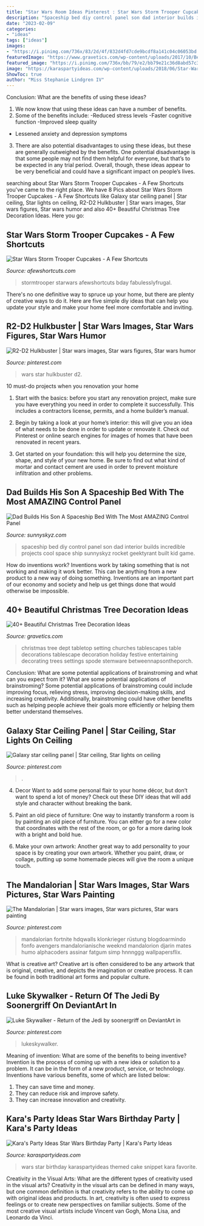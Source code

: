```yaml
---
title: "Star Wars Room Ideas Pinterest : Star Wars Storm Trooper Cupcakes"
description: "Spaceship bed diy control panel son dad interior builds incredible projects cool space ship sunnyskyz rocket geektyrant built kid game"
date: "2023-02-09"
categories:
- "ideas"
tags: ["ideas"]
images:
- "https://i.pinimg.com/736x/83/2d/4f/832d4fd7cde9bcdf8a141c04c06053bd.jpg"
featuredImage: "https://www.gravetics.com/wp-content/uploads/2017/10/Beautiful-Christmas-Tree-Decorations-Ideas.jpg"
featured_image: "https://i.pinimg.com/736x/bb/79/e2/bb79e21c36d8abd57c36f330e869522f.jpg"
image: "https://karaspartyideas.com/wp-content/uploads/2018/06/Star-Wars-Birthday-Party-via-Karas-Party-Ideas-KarasPartyIdeas.com2_.jpeg"
ShowToc: true
author: "Miss Stephanie Lindgren IV"
---
```



Conclusion: What are the benefits of using these ideas?
1. We now know that using these ideas can have a number of benefits.
2. Some of the benefits include: 
-Reduced stress levels 
-Faster cognitive function 
-Improved sleep quality 
- Lessened anxiety and depression symptoms 
3. There are also potential disadvantages to using these ideas, but these are generally outweighed by the benefits. One potential disadvantage is that some people may not find them helpful for everyone, but that’s to be expected in any trial period. Overall, though, these ideas appear to be very beneficial and could have a significant impact on people’s lives.

	

		
searching about Star Wars Storm Trooper Cupcakes - A Few Shortcuts you've came to the right place. We have 8 Pics about Star Wars Storm Trooper Cupcakes - A Few Shortcuts like Galaxy star ceiling panel | Star ceiling, Star lights on ceiling, R2-D2 Hulkbuster | Star wars images, Star wars figures, Star wars humor and also 40+ Beautiful Christmas Tree Decoration Ideas. Here you go:
		
    
## Star Wars Storm Trooper Cupcakes - A Few Shortcuts

<img loading=lazy src="https://afewshortcuts.com/wp-content/uploads/2015/09/StormTrooper-Cupcakes-1-2.jpg" onerror="this.onerror=null;this.src='https://tse3.mm.bing.net/th?id=OIP.kLPNm6Z93Bo1cY6tdIBOtAHaE8&amp;pid=15.1';" alt="Star Wars Storm Trooper Cupcakes - A Few Shortcuts">

_Source: afewshortcuts.com_

>stormtrooper starwars afewshortcuts bday fabulesslyfrugal. 

	

There's no one definitive way to spruce up your home, but there are plenty of creative ways to do it. Here are five simple diy ideas that can help you update your style and make your home feel more comfortable and inviting.

    
## R2-D2 Hulkbuster | Star Wars Images, Star Wars Figures, Star Wars Humor

<img loading=lazy src="https://i.pinimg.com/736x/f7/ae/09/f7ae093fe4370ad263118b0cdbabb3b3.jpg" onerror="this.onerror=null;this.src='https://tse3.mm.bing.net/th?id=OIP.zRng_Yi0InFivU61M0p2oQHaJ4&amp;pid=15.1';" alt="R2-D2 Hulkbuster | Star wars images, Star wars figures, Star wars humor">

_Source: pinterest.com_

>wars star hulkbuster d2. 

	

10 must-do projects when you renovation your home
1. Start with the basics: before you start any renovation project, make sure you have everything you need in order to complete it successfully. This includes a contractors license, permits, and a home builder’s manual.
2. Begin by taking a look at your home’s interior: this will give you an idea of what needs to be done in order to update or renovate it. Check out Pinterest or online search engines for images of homes that have been renovated in recent years.

3. Get started on your foundation: this will help you determine the size, shape, and style of your new home. Be sure to find out what kind of mortar and contact cement are used in order to prevent moisture infiltration and other problems.


    
## Dad Builds His Son A Spaceship Bed With The Most AMAZING Control Panel

<img loading=lazy src="https://www.sunnyskyz.com/uploads/2016/05/utmhf-spaceship-bed-4.jpg" onerror="this.onerror=null;this.src='https://tse3.mm.bing.net/th?id=OIP.uUsnQvwnxmRT2YVpTa-4PwHaJ4&amp;pid=15.1';" alt="Dad Builds His Son A Spaceship Bed With The Most AMAZING Control Panel">

_Source: sunnyskyz.com_

>spaceship bed diy control panel son dad interior builds incredible projects cool space ship sunnyskyz rocket geektyrant built kid game. 

	

How do inventions work?
Inventions work by taking something that is not working and making it work better. This can be anything from a new product to a new way of doing something. Inventions are an important part of our economy and society and help us get things done that would otherwise be impossible.

    
## 40+ Beautiful Christmas Tree Decoration Ideas

<img loading=lazy src="https://www.gravetics.com/wp-content/uploads/2017/10/Beautiful-Christmas-Tree-Decorations-Ideas.jpg" onerror="this.onerror=null;this.src='https://tse4.mm.bing.net/th?id=OIP.TL9-8xj1smJlJUKvkgiakwHaLL&amp;pid=15.1';" alt="40+ Beautiful Christmas Tree Decoration Ideas">

_Source: gravetics.com_

>christmas tree dept tabletop setting churches tablescapes table decorations tablescape decoration holiday festive entertaining decorating trees settings spode stemware betweennapsontheporch. 

	

Conclusion: What are some potential applications of brainstroming and what can you expect from it?
What are some potential applications of brainstroming?
Some potential applications of brainstroming could include improving focus, relieving stress, improving decision-making skills, and increasing creativity. Additionally, brainstroming could have other benefits such as helping people achieve their goals more efficiently or helping them better understand themselves.

    
## Galaxy Star Ceiling Panel | Star Ceiling, Star Lights On Ceiling

<img loading=lazy src="https://i.pinimg.com/736x/83/2d/4f/832d4fd7cde9bcdf8a141c04c06053bd.jpg" onerror="this.onerror=null;this.src='https://tse1.mm.bing.net/th?id=OIP.9JK--Qvy5zMbA3KGLxXfRwHaJ3&amp;pid=15.1';" alt="Galaxy star ceiling panel | Star ceiling, Star lights on ceiling">

_Source: pinterest.com_

>. 

	

4. Decor
Want to add some personal flair to your home décor, but don’t want to spend a lot of money? Check out these DIY ideas that will add style and character without breaking the bank.
1. Paint an old piece of furniture: One way to instantly transform a room is by painting an old piece of furniture. You can either go for a new color that coordinates with the rest of the room, or go for a more daring look with a bright and bold hue.

2. Make your own artwork: Another great way to add personality to your space is by creating your own artwork. Whether you paint, draw, or collage, putting up some homemade pieces will give the room a unique touch.


    
## The Mandalorian | Star Wars Images, Star Wars Pictures, Star Wars Painting

<img loading=lazy src="https://i.pinimg.com/736x/96/7f/c8/967fc83deb35b577fe1f062ccf5dde53.jpg" onerror="this.onerror=null;this.src='https://tse4.mm.bing.net/th?id=OIP.HMgilxHV2D0kqqwIOan1XAHaNK&amp;pid=15.1';" alt="The Mandalorian | Star wars images, Star wars pictures, Star wars painting">

_Source: pinterest.com_

>mandalorian fortnite hdqwalls klonkrieger rüstung blogdoarmindo fonfo avengers mandalorianische weeknd mandalorion djarin mates humo alphacoders assinar fatgum simp hnnnggg wallpapersflix. 

	

What is creative art?
Creative art is often considered to be any artwork that is original, creative, and depicts the imagination or creative process. It can be found in both traditional art forms and popular culture.

    
## Luke Skywalker - Return Of The Jedi By Soonergriff On DeviantArt In

<img loading=lazy src="https://i.pinimg.com/736x/bb/79/e2/bb79e21c36d8abd57c36f330e869522f.jpg" onerror="this.onerror=null;this.src='https://tse4.mm.bing.net/th?id=OIP.Ioo0uxe_Cp3QT3kscL02JAHaJ3&amp;pid=15.1';" alt="Luke Skywalker - Return of the Jedi by soonergriff on DeviantArt in">

_Source: pinterest.com_

>lukeskywalker. 

	

Meaning of invention: What are some of the benefits to being inventive?
Invention is the process of coming up with a new idea or solution to a problem. It can be in the form of a new product, service, or technology. Inventions have various benefits, some of which are listed below: 
1. They can save time and money.
2. They can reduce risk and improve safety. 
3. They can increase innovation and creativity.

    
## Kara&#039;s Party Ideas Star Wars Birthday Party | Kara&#039;s Party Ideas

<img loading=lazy src="https://karaspartyideas.com/wp-content/uploads/2018/06/Star-Wars-Birthday-Party-via-Karas-Party-Ideas-KarasPartyIdeas.com2_.jpeg" onerror="this.onerror=null;this.src='https://tse1.mm.bing.net/th?id=OIP.uDU6jzoVjRKRfH2qfO00NAHaLG&amp;pid=15.1';" alt="Kara&#039;s Party Ideas Star Wars Birthday Party | Kara&#039;s Party Ideas">

_Source: karaspartyideas.com_

>wars star birthday karaspartyideas themed cake snippet kara favorite. 

	

Creativity in the Visual Arts: What are the different types of creativity used in the visual arts?
Creativity in the visual arts can be defined in many ways, but one common definition is that creativity refers to the ability to come up with original ideas and products. In art, creativity is often used to express feelings or to create new perspectives on familiar subjects. Some of the most creative visual artists include Vincent van Gogh, Mona Lisa, and Leonardo da Vinci.

